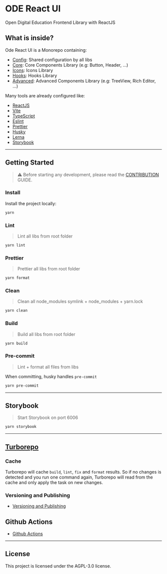# ODE React UI

Open Digital Education Frontend Library with ReactJS

## What is inside?

Ode React UI is a Monorepo containing:

- [Config](./config/README.md): Shared configuration by all libs
- [Core](./libs/core/README.md): Core Components Library (e.g: Button, Header, ...)
- [Icons](./libs/icons/README.md): Icons Library
- [Hooks](./libs/hooks/README.md): Hooks Library
- [Advanced](./libs/advanced/README.md): Advanced Components Library (e.g: TreeView, Rich Editor, ...)

Many tools are already configured like:

- [ReactJS](https://reactjs.org)
- [Vite](https://vitejs.dev)
- [TypeScript](https://www.typescriptlang.org)
- [Eslint](https://eslint.org)
- [Prettier](https://prettier.io)
- [Husky](https://github.com/typicode/husky)
- [Lerna](https://lerna.js.org/docs/getting-started)
- [Storybook](https://storybook.js.org/)

---

## Getting Started

> ⚠️ Before starting any development, please read the [CONTRIBUTION](./CONTRIBUTING.md) GUIDE.

### Install

Install the project locally:

```bash
yarn
```

### Lint

> Lint all libs from root folder

```bash
yarn lint
```

### Prettier

> Prettier all libs from root folder

```bash
yarn format
```

### Clean

> Clean all node_modules symlink + node_modules + yarn.lock

```bash
yarn clean
```

### Build

> Build all libs from root folder

```bash
yarn build
```

### Pre-commit

> Lint + format all files from libs

When committing, husky handles `pre-commit`

```bash
yarn pre-commit
```

---

## Storybook

> Start Storybook on port 6006

```bash
yarn storybook
```

---

## [Turborepo](https://turborepo.org/)

### Cache

Turborepo will cache `build`, `lint`, `fix` and `format` results. So if no changes is detected and you run one command again, Turborepo will read from the cache and only apply the task on new changes.

### Versioning and Publishing

- [Versioning and Publishing](https://turborepo.org/docs/handbook/publishing-packages/versioning-and-publishing)

## Github Actions

- [Github Actions](https://turborepo.org/docs/ci/github-actions)

---

## License

This project is licensed under the AGPL-3.0 license.
